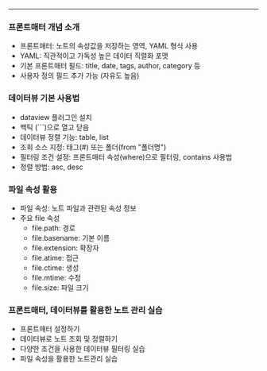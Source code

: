 ----
### 프론트매터 개념 소개
- 프론트매터: 노트의 속성값을 저장하는 영역, YAML 형식 사용
- YAML: 직관적이고 가독성 높은 데이터 직렬화 포맷
- 기본 프론트매터 필드: title, date, tags, author, category 등
- 사용자 정의 필드 추가 가능 (자유도 높음)
### 데이터뷰 기본 사용법
- dataview 플러그인 설치
- 백틱 (\`\`\`)으로 열고 닫음 
- 데이터뷰 정렬 기능: table, list
- 조회 소스 지정: 태그(#) 또는 폴더(from "폴더명")
- 필터링 조건 설정: 프론트매터 속성(where)으로 필터링, contains 사용법
- 정렬 방법: asc, desc
### 파일 속성 활용
- 파일 속성: 노트 파일과 관련된 속성 정보
- 주요 file 속성
	- file.path: 경로
	- file.basename: 기본 이름
	- file.extension: 확장자
	- file.atime: 접근
	- file.ctime: 생성
	- file.mtime: 수정
	- file.size: 파일 크기
### 프론트매터, 데이터뷰를 활용한 노트 관리 실습
- 프론트매터 설정하기
- 데이터뷰로 노트 조회 및 정렬하기
- 다양한 조건을 사용한 데이터뷰 필터링 실습
- 파일 속성을 활용한 노트관리 실습